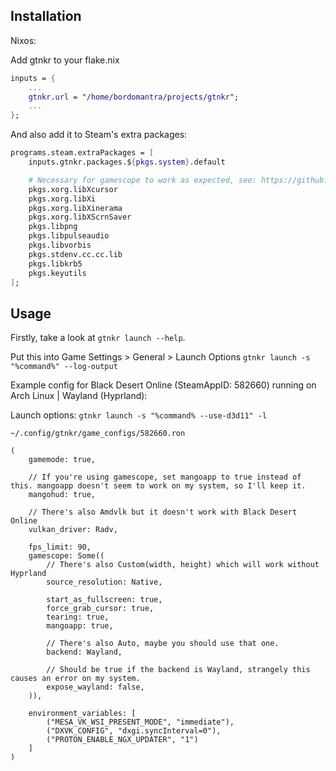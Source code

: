 ## Installation

Nixos:

Add gtnkr to your flake.nix
```nix
inputs = {
    ...
	gtnkr.url = "/home/bordomantra/projects/gtnkr";
    ...
};
```

And also add it to Steam's extra packages:
```nix
programs.steam.extraPackages = [ 
	inputs.gtnkr.packages.${pkgs.system}.default

	# Necessary for gamescope to work as expected, see: https://github.com/NixOS/nixpkgs/issues/162562#issuecomment-1229444338
	pkgs.xorg.libXcursor
    pkgs.xorg.libXi
    pkgs.xorg.libXinerama
    pkgs.xorg.libXScrnSaver
    pkgs.libpng
    pkgs.libpulseaudio
    pkgs.libvorbis
    pkgs.stdenv.cc.cc.lib
    pkgs.libkrb5
    pkgs.keyutils
];
```

## Usage

Firstly, take a look at `gtnkr launch --help`.

Put this into Game Settings > General > Launch Options
`gtnkr launch -s "%command%" --log-output`

Example config for Black Desert Online (SteamAppID: 582660) running on Arch Linux | Wayland (Hyprland):

Launch options: `gtnkr launch -s "%command% --use-d3d11" -l`

`~/.config/gtnkr/game_configs/582660.ron`
```ron
(
    gamemode: true,

    // If you're using gamescope, set mangoapp to true instead of this. mangoapp doesn't seem to work on my system, so I'll keep it.
    mangohud: true,

    // There's also Amdvlk but it doesn't work with Black Desert Online
    vulkan_driver: Radv,

    fps_limit: 90,
    gamescope: Some((
		// There's also Custom(width, height) which will work without Hyprland
        source_resolution: Native,

        start_as_fullscreen: true,
        force_grab_cursor: true,
        tearing: true,
        mangoapp: true,

        // There's also Auto, maybe you should use that one.
        backend: Wayland,

        // Should be true if the backend is Wayland, strangely this causes an error on my system.
        expose_wayland: false,
    )),

    environment_variables: [
        ("MESA_VK_WSI_PRESENT_MODE", "immediate"),
		("DXVK_CONFIG", "dxgi.syncInterval=0"),
		("PROTON_ENABLE_NGX_UPDATER", "1")
	]
)
```
